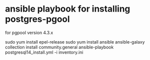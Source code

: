 # ansible playbook for installing postgres-pgool
for pgpool version 4.3.x

sudo yum install epel-release
sudo yum install ansible
ansible-galaxy collection install community.general
ansible-playbook postgresql14_install.yml -i inventory.ini


